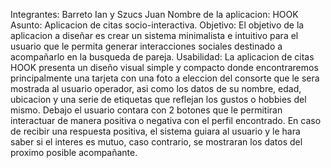 Integrantes: Barreto Ian y Szucs Juan
Nombre de la aplicacion: HOOK
Asunto: Aplicacion de citas socio-interactiva.
Objetivo: El objetivo de la aplicacion a diseñar es crear un sistema minimalista e intuitivo para 
el usuario que le permita generar interacciones sociales destinado a acompañarlo en la busqueda de pareja.
Usabilidad: La aplicacion de citas HOOK presenta un diseño visual simple y compacto donde encontraremos principalmente una tarjeta con una foto a eleccion del consorte
que le sera mostrada al usuario operador, asi como los datos de su nombre, edad, ubicacion y una serie de etiquetas que reflejan los gustos o hobbies del mismo.
Debajo el usuario contara con 2 botones que le permitiran interactuar de manera positiva o negativa con el perfil encontrado. En caso de recibir una respuesta positiva, el sistema
guiara al usuario y le hara saber si el interes es mutuo, caso contrario, se mostraran los datos del proximo posible acompañante.
